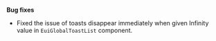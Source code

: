 **Bug fixes**

- Fixed the issue of toasts disappear immediately when given Infinity value in `EuiGlobalToastList` component.

